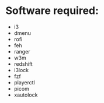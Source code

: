 # Software required:
 - i3
 - dmenu
 - rofi
 - feh
 - ranger
 - w3m
 - redshift
 - i3lock
 - fzf
 - playerctl
 - picom
 - xautolock

